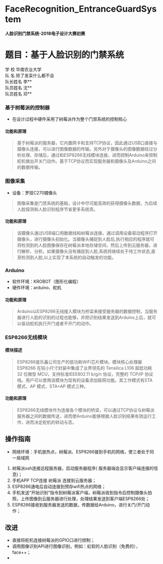 # FaceRecognition_EntranceGuardSystem
**人脸识别门禁系统-2018电子设计大赛初赛**

# **题目：基于人脸识别的门禁系统**
>
学  校     华南农业大学        
队  名     除了发呆什么都不会  
队长姓名   李**            
队员姓名   沈**              
队员姓名   邓**  

### 基于树莓派的控制器
- 在设计过程中硬件采用了树莓派作为整个门禁系统的控制核心
#### 功能和原理
> 基于树莓派的服务器，它内置网卡和支持TCP协议，因此通过USB口直接与摄像头连接，可以进行图像数据的传输。另外对于摄像头的图像数据经过分析处理、存储后，通过和ESP8266无线模块连接，进而控制Arduino来控制舵机做出开关门动作。基于TCP协议而实现服务器和摄像头及Arduino之间的数据传输。

### 图像采集
- 设备：罗技C270摄像头
> 图像采集是门禁系统的基础，设计中尽可能高效的获得摄像头数据，为后续人脸探测和人脸识别程序节省更多系统资。

#### 功能和原理
> 该摄像头通过USB端口用数据线和树莓派连接，通过调用设备驱动程序打开摄像头，进行摄像头初始化。当摄像头捕捉到人脸后,执行相应的程序就可将检测到的人脸图像保存在树莓派本地存储空间，然后上传到云服务器，进行解析、分析。如果摄像头没有捕捉到人脸,系统将继续处于待工作状态,直至检测到人脸,以上实现了本系统的自动触发的功能。

### Arduino
- 软件环境：KROBOT（图形化编程）
- 硬件环境：arduino、舵机
#### 功能和原理
> Arduino以ESP8266无线接入模块为桥梁来接受服务器的数据控制，当服务器进行人脸的识别的过程也能够，并把识别结果发送到Arduino上后，就可以驱动舵机执行开门或者不开门的动作。

### ESP8266无线模块 
#### 模块描述
> ESP8266是乐鑫公司生产的低功耗WiFi芯片模块。模块核心处理器 ESP8266 在较小尺寸封装中集成了业界领先的 Tensilica L106 超低功耗 32 位微型 MCU，支持标准IEEE802.11 b/g/n 协议，完整的 TCP/IP 协议栈。用户可以使用该模块为现有的设备添加联网功能。其工作模式有STA 模式、AP 模式、STA+AP 模式三种。

#### 功能和原理
> ESP8266无线模块作为连接各个模块的桥梁，可以通过TCP协议与树莓派服务器之间的数据传送，进而使Arduino能够根据人脸识别结果有效运行工作，进而决定舵机的转动与否。



## 操作指南
- 网络环境：手机放热点，树莓派、ESP8266接到手机的网络，使三者处于同一局域网
>
1. 树莓派ssh连接远程服务器，启动服务器程序( 服务器端会显示客户端连接的信息)；
2. 手机APP TCP连接 树莓派 连接到云服务器；
3. ESP8266通电后自动连接到预存wifi热点的网络；
4. 手机发送“开始识别”指令到树莓派客户端，树莓派收到指令后控制摄像头拍照，上传图像到云服务器进行处理，处理结果发送到客户端ESP8266处；
5. ESP8266接收到服务器发送的数据，传数据给Arduino，进行关门/开门动作；

## 改进
- 直接将舵机连接树莓派的GPIO口进行控制；
- 调用图像识别API进行图像识别，例如：虹软的人脸识别（免费的），face++；
- 
